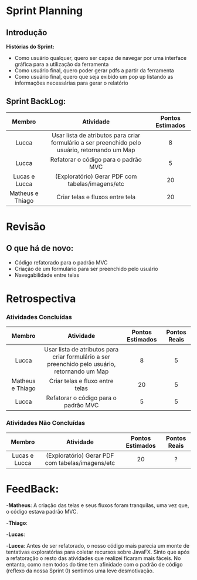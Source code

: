 # Sprint Planning
## Introdução
**Histórias do Sprint:**
- Como usuário qualquer, quero ser capaz de navegar por uma interface gráfica para a utilização da ferramenta
- Como usuário final, quero poder gerar pdfs a partir da ferramenta
- Como usuário final, quero que seja exibido um pop up listando as informações necessárias para gerar o relatório
## Sprint BackLog:

| Membro | Atividade | Pontos Estimados |
| :---:     |     :---:     |      :---:  |       
| Lucca | Usar lista de atributos para criar formulário a ser preenchido pelo usuário, retornando um Map | 8 |
| Lucca | Refatorar o código para o padrão MVC | 5 |
| Lucas e Lucca |(Exploratório) Gerar PDF  com tabelas/imagens/etc | 20 |
| Matheus e Thiago |Criar telas e fluxos entre tela| 20 |

# Revisão
## O que há de novo:
- Código refatorado para o padrão MVC
- Criação de um formulário para ser preenchido pelo usuário
- Navegabilidade entre telas

# Retrospectiva
### Atividades Concluídas

| Membro | Atividade | Pontos Estimados | Pontos Reais |
| :---:     |     :---:     |   :---:  | :---: |
| Lucca |  Usar lista de atributos para criar formulário a ser preenchido pelo usuário, retornando um Map | 8 | 5 |
| Matheus e Thiago | Criar telas e fluxo entre telas | 20 | 5 |
| Lucca | Refatorar o código para o padrão MVC | 5 | 5 |


### Atividades Não Concluídas

| Membro | Atividade | Pontos Estimados | Pontos Reais |
| :---:     |     :---:     |   :---:  | :---: |
| Lucas e Lucca |(Exploratório) Gerar PDF  com tabelas/imagens/etc | 20 | ? |

# FeedBack:

-**Matheus**: A criação das telas e seus fluxos foram tranquilas, uma vez que, o código estava padrão MVC.

-**Thiago**:

-**Lucas**:

-**Lucca**: Antes de ser refatorado, o nosso código mais parecia um monte de tentativas exploratórias para coletar recursos sobre JavaFX. Sinto que após a refatoração o resto das atividades que realizei ficaram mais fáceis. No entanto, como nem todos do time tem afinidade com o padrão de código (reflexo da nossa Sprint 0) sentimos uma leve desmotivação.
